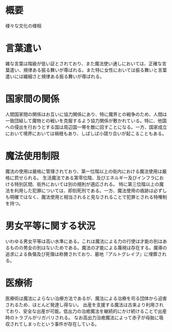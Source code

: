 # 概要
様々な文化の様相

# 言葉遣い
雑な言葉は階級が低い証とされており、また魔法使い通しにおいては、正確な言葉遣い、規律ある振る舞いが尊ばれる。また特に女性においては振る舞いと言葉遣いには繊細さと規律ある振る舞いが尊ばれる。

# 国家間の関係
人間国家間の関係はお互いに協力関係にあり、特に魔界との戦争のため、人間は一致団結して魔物との戦いを克服するよう協力関係が敷かれている。特に、他国への侵出を行おうとする国は周辺国一帯を敵に回すことになる。一方、国家成立において境界においては禍根もあり、しばしば小競り合いが起こることもある。

# 魔法使用制限
魔法の使用は厳格に管理されており、第一位階以上の街内における魔法使用は厳格に罰せられる。
生活魔法である第零位階、及びエネルギー及びインフラにおける特別区間、街外においては別の規則が適応される。
特に第三位階以上の魔法を利用した犯罪については、即刻死刑である。一方、魔法使用の痕跡は必ずしも明確ではなく、魔法使用と相当されると見なされることで犯罪とされる特権制を持つ。

# 男女平等に関する状況
いわゆる男女平等は高い水準にある。これは魔法による力の行使は才能の別はあるものの男女の別はないためである。魔法の才能による蔑視は存在する。魔導の追求による負傷及び死傷は称賛されており、墓地『アルトグレイブ』に埋葬される。

# 医療術
医療術は魔法によらない治療方法であるが、魔法による治療を司る団体から迫害されるため、ほとんど発達し得ない。
出産を支援する魔法は古来より利用されており、安全な出産が可能。低出力の治癒魔法を継続的にかけ続けることで出産時のトラブルがリガバリされる。
なお高出力治癒魔法によって赤子が母胎に吸収されてしまったという事件が存在している。

